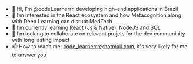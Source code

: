 - 👋 Hi, I’m @codeLearnerrr, developing high-end applications in Brazil
- 👀 I’m interested in the React ecosystem and how Metacognition along with Deep Learning can disrupt MedTech
- 🌱 I’m currently learning React (Js & Native), NodeJS and SQL
- 💞️ I’m looking to collaborate on relevant projets for the dev communinity with long lasting impact
- 📫 How to reach me: code_learnerrr@hotmail.com, it's very likely for me to answer you

<!---
codeLearnerrr/codeLearnerrr is a ✨ special ✨ repository because its `README.md` (this file) appears on your GitHub profile.
You can click the Preview link to take a look at your changes.
--->
